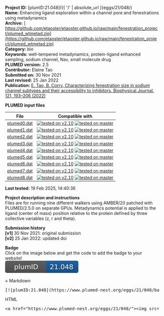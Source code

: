 **Project ID:** [plumID:21.048]({{ '/' | absolute_url }}eggs/21/048/)  
**Name:**  Enhancing ligand exploration within a channel pore and fenestrations using metadynamics  
**Archive:** [ https://github.com/etaoster/etaoster.github.io/raw/main/fenestration_project/plumed_wtmetad.zip](https://github.com/etaoster/etaoster.github.io/raw/main/fenestration_project/plumed_wtmetad.zip)  
**Category:**  bio  
**Keywords:**  well-tempered metadynamics, protein-ligand enhanced sampling, sodium channel, Nav, small molecule drug  
**PLUMED version:**  2.5  
**Contributor:**  Elaine Tao  
**Submitted on:** 30 Nov 2021  
**Last revised:** 25 Jan 2022  
**Publication:** [E. Tao, B. Corry, Characterizing fenestration size in sodium channel subtypes and their accessibility to inhibitors. Biophysical Journal. 121, 193–206 (2022)](http://dx.doi.org/10.1016/j.bpj.2021.12.025)  
  
**PLUMED input files**  
  
| File     | Compatible with |  
|:--------:|:--------:|  
| [plumed0.dat](./data/plumed0.dat.md) |  [![tested on v2.10](https://img.shields.io/badge/v2.10-passing-green.svg)](data/plumed0.dat.plumed.stderr) [![tested on master](https://img.shields.io/badge/master-passing-green.svg)](data/plumed0.dat.plumed_master.stderr) |  
| [plumed1.dat](./data/plumed1.dat.md) |  [![tested on v2.10](https://img.shields.io/badge/v2.10-passing-green.svg)](data/plumed1.dat.plumed.stderr) [![tested on master](https://img.shields.io/badge/master-passing-green.svg)](data/plumed1.dat.plumed_master.stderr) |  
| [plumed2.dat](./data/plumed2.dat.md) |  [![tested on v2.10](https://img.shields.io/badge/v2.10-passing-green.svg)](data/plumed2.dat.plumed.stderr) [![tested on master](https://img.shields.io/badge/master-passing-green.svg)](data/plumed2.dat.plumed_master.stderr) |  
| [plumed3.dat](./data/plumed3.dat.md) |  [![tested on v2.10](https://img.shields.io/badge/v2.10-passing-green.svg)](data/plumed3.dat.plumed.stderr) [![tested on master](https://img.shields.io/badge/master-passing-green.svg)](data/plumed3.dat.plumed_master.stderr) |  
| [plumed4.dat](./data/plumed4.dat.md) |  [![tested on v2.10](https://img.shields.io/badge/v2.10-passing-green.svg)](data/plumed4.dat.plumed.stderr) [![tested on master](https://img.shields.io/badge/master-passing-green.svg)](data/plumed4.dat.plumed_master.stderr) |  
| [plumed5.dat](./data/plumed5.dat.md) |  [![tested on v2.10](https://img.shields.io/badge/v2.10-passing-green.svg)](data/plumed5.dat.plumed.stderr) [![tested on master](https://img.shields.io/badge/master-passing-green.svg)](data/plumed5.dat.plumed_master.stderr) |  
| [plumed6.dat](./data/plumed6.dat.md) |  [![tested on v2.10](https://img.shields.io/badge/v2.10-passing-green.svg)](data/plumed6.dat.plumed.stderr) [![tested on master](https://img.shields.io/badge/master-passing-green.svg)](data/plumed6.dat.plumed_master.stderr) |  
| [plumed7.dat](./data/plumed7.dat.md) |  [![tested on v2.10](https://img.shields.io/badge/v2.10-passing-green.svg)](data/plumed7.dat.plumed.stderr) [![tested on master](https://img.shields.io/badge/master-passing-green.svg)](data/plumed7.dat.plumed_master.stderr) |  
| [plumed8.dat](./data/plumed8.dat.md) |  [![tested on v2.10](https://img.shields.io/badge/v2.10-passing-green.svg)](data/plumed8.dat.plumed.stderr) [![tested on master](https://img.shields.io/badge/master-passing-green.svg)](data/plumed8.dat.plumed_master.stderr) |  
  
**Last tested:**  19 Feb 2025, 14:40:36
  
**Project description and instructions**  
Files are for running nine different walkers using AMBER/20 patched with PLUMED/2.5.0 on separate GPUs. Metadynamics potential is applied to the ligand (center of mass) position relative to the protein defined by three collective variables (z, r and theta).

  
**Submission history**  
**[v1]** 30 Nov 2021: original submission  
**[v2]** 25 Jan 2022: updated doi  
  
**Badge**  
Click on the image below and get the code to add the badge to your website!  
<img src="./badge.svg" alt="plumeDnest:21.048" id="myBtn" class="badge">
<div id="myModal" class="modal">
  <div class="modal-content">
    <span class="close">&times;</span>
    Markdown<pre>[![plumID:21.048](https://www.plumed-nest.org/eggs/21/048/badge.svg)](https://www.plumed-nest.org/eggs/21/048/)</pre>
    HTML<pre>&lt;a href="https://www.plumed-nest.org/eggs/21/048/"&gt;&lt;img src="https://www.plumed-nest.org/eggs/21/048/badge.svg" alt="plumID:21.048"&gt;&lt;/a&gt;</pre>
  </div>
</div>
